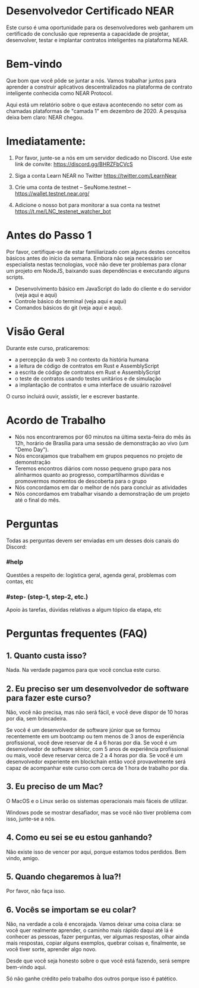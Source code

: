 # Desenvolvedor Certificado NEAR
Este curso é uma oportunidade para os desenvolvedores web ganharem um certificado de conclusão que representa a capacidade de projetar, desenvolver, testar e implantar contratos inteligentes na plataforma NEAR.

# Bem-vindo
Que bom que você pôde se juntar a nós. Vamos trabalhar juntos para aprender a construir aplicativos descentralizados na plataforma de contrato inteligente conhecida como NEAR Protocol.

Aqui está um relatório sobre o que estava acontecendo no setor com as chamadas plataformas de "camada 1" em dezembro de 2020. A pesquisa deixa bem claro: NEAR chegou.

# Imediatamente:

1. Por favor, junte-se a nós em um servidor dedicado no Discord. Use este link de convite: https://discord.gg/BHRZFbCVcS

2. Siga a conta Learn NEAR no Twitter https://twitter.com/LearnNear

3. Crie uma conta de testnet – SeuNome.testnet – https://wallet.testnet.near.org/

4. Adicione o nosso bot para monitorar a sua conta na testnet https://t.me/LNC_testenet_watcher_bot

# Antes do Passo 1
Por favor, certifique-se de estar familiarizado com alguns destes conceitos básicos antes do início da semana. Embora não seja necessário ser especialista nestas tecnologias, você não deve ter problemas para clonar um projeto em NodeJS, baixando suas dependências e executando alguns scripts.

* Desenvolvimento básico em JavaScript do lado do cliente e do servidor (veja aqui e aqui)
* Controle básico do terminal (veja aqui e aqui)
* Comandos básicos do git (veja aqui e aqui).

# Visão Geral

Durante este curso, praticaremos:

* a percepção da web 3 no contexto da história humana
* a leitura de código de contratos em Rust e AssemblyScript
* a escrita de código de contratos em Rust e AssemblyScript
* o teste de contratos usando testes unitários e de simulação
* a implantação de contratos e uma interface de usuário razoável

O curso incluirá ouvir, assistir, ler e escrever bastante.

# Acordo de Trabalho
* Nós nos encontraremos por 60 minutos na última sexta-feira do mês às 12h, horário de Brasília para uma sessão de demonstração ao vivo (um "Demo Day").
* Nós encorajamos que trabalhem em grupos pequenos no projeto de demonstração
* Teremos encontros diários com nosso pequeno grupo para nos alinharmos quanto ao progresso, compartilharmos dúvidas e promovermos momentos de descoberta para o grupo
* Nós concordamos em dar o melhor de nós para concluir as atividades
* Nós concordamos em trabalhar visando a demonstração de um projeto até o final do mês.

# Perguntas
Todas as perguntas devem ser enviadas em um desses dois canais do Discord:

### #help
Questões a respeito de: logística geral, agenda geral, problemas com contas, etc

### #step- (step-1, step-2, etc.)
Apoio às tarefas, dúvidas relativas a algum tópico da etapa, etc

# Perguntas frequentes (FAQ)
## 1. Quanto custa isso?
Nada. Na verdade pagamos para que você conclua este curso.

## 2. Eu preciso ser um desenvolvedor de software para fazer este curso?
Não, você não precisa, mas não será fácil, e você deve dispor de 10 horas por dia, sem brincadeira.

Se você é um desenvolvedor de software júnior que se formou recentemente em um bootcamp ou tem menos de 3 anos de experiência profissional, você deve reservar de 4 a 6 horas por dia. Se você é um desenvolvedor de software sênior, com 5 anos de experiência profissional ou mais, você deve reservar cerca de 2 a 4 horas por dia. Se você é um desenvolvedor experiente em blockchain então você provavelmente será capaz de acompanhar este curso com cerca de 1 hora de trabalho por dia.

## 3. Eu preciso de um Mac?
O MacOS e o Linux serão os sistemas operacionais mais fáceis de utilizar.

Windows pode se mostrar desafiador, mas se você não tiver problema com isso, junte-se a nós.

## 4. Como eu sei se eu estou ganhando?
Não existe isso de vencer por aqui, porque estamos todos perdidos. Bem vindo, amigo.

## 5. Quando chegaremos à lua?!
Por favor, não faça isso.

## 6. Vocês se importam se eu colar?
Não, na verdade a cola é encorajada. Vamos deixar uma coisa clara: se você quer realmente aprender, o caminho mais rápido daqui até lá é conhecer as pessoas, fazer perguntas, ver algumas respostas, olhar ainda mais respostas, copiar alguns exemplos, quebrar coisas e, finalmente, se você tiver sorte, aprender algo novo.

Desde que você seja honesto sobre o que você está fazendo, será sempre bem-vindo aqui.

Só não ganhe crédito pelo trabalho dos outros porque isso é patético.
